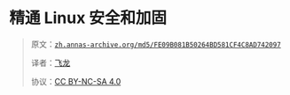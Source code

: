 # 精通 Linux 安全和加固

> 原文：[`zh.annas-archive.org/md5/FE09B081B50264BD581CF4C8AD742097`](https://zh.annas-archive.org/md5/FE09B081B50264BD581CF4C8AD742097)
> 
> 译者：[飞龙](https://github.com/wizardforcel)
> 
> 协议：[CC BY-NC-SA 4.0](http://creativecommons.org/licenses/by-nc-sa/4.0/)